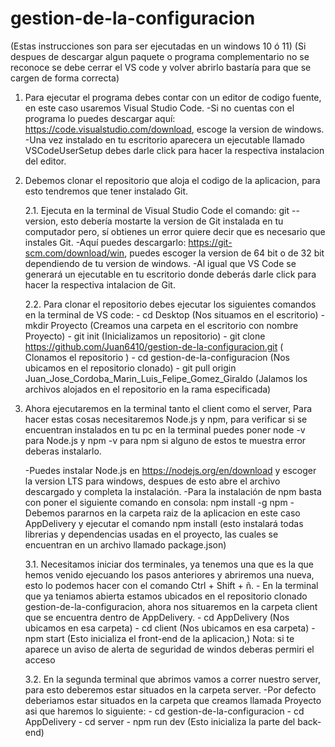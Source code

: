 # gestion-de-la-configuracion
(Estas instrucciones son para ser ejecutadas en un windows 10 ó 11)
(Si despues de descargar algun paquete o programa complementario no se reconoce se debe cerrar el VS code y volver abrirlo bastaría para que se cargen de forma correcta)

1. Para ejecutar el programa debes contar con un editor de codigo fuente, en este caso usaremos Visual Studio Code.
   -Si no cuentas con el programa lo puedes descargar aquí: https://code.visualstudio.com/download, escoge la version de windows.
   -Una vez instalado en tu escritorio aparecera un ejecutable llamado VSCodeUserSetup debes darle click para hacer la respectiva instalacion del editor.
   
2. Debemos clonar el repositorio que aloja el codigo de la aplicacion, para esto tendremos que tener instalado Git.
   
   2.1. Ejecuta en la terminal de Visual Studio Code el comando: git --version, esto debería mostarte la version de Git instalada en tu computador pero, sí
       obtienes un error quiere decir que es necesario que instales Git.
         -Aquí puedes descargarlo: https://git-scm.com/download/win, puedes escoger la version de 64 bit o de 32 bit dependiendo de tu version de windows.
         -Al igual que VS Code se generará un ejecutable en tu escritorio donde deberás darle click para hacer la respectiva intalacion de Git.
   
   2.2. Para clonar el repositorio debes ejecutar los siguientes comandos en la terminal de VS code:
         - cd Desktop      (Nos situamos en el escritorio)
         - mkdir Proyecto  (Creamos una carpeta en el escritorio con nombre Proyecto)
         - git init        (Inicializamos un repositorio)
         - git clone https://github.com/Juan6410/gestion-de-la-configuracion.git  ( Clonamos el repositorio )
         - cd gestion-de-la-configuracion  (Nos ubicamos en el repositorio clonado)
         - git pull origin Juan_Jose_Cordoba_Marin_Luis_Felipe_Gomez_Giraldo (Jalamos los archivos alojados en el repositorio en la rama especificada)
   
3. Ahora ejecutaremos en la terminal tanto el client como el server, Para hacer estas cosas necesitaremos Node.js y npm, para verificar si se encuentran instalados en tu pc en la terminal puedes poner
   node -v  para Node.js y npm -v para npm si alguno de estos te muestra error deberas instalarlo.
   
   -Puedes instalar Node.js en https://nodejs.org/en/download y escoger la version LTS para windows, despues de esto abre el archivo descargado y completa la instalación.
   -Para la instalación de npm basta con poner el siguiente comando en consola: npm install -g npm
   -Debemos pararnos en la carpeta raiz de la aplicacion en este caso AppDelivery y ejecutar el comando npm install (esto instalará todas librerias y dependencias usadas en el proyecto, las cuales se encuentran en un          archivo llamado package.json)
   
    3.1.  Necesitamos iniciar dos terminales, ya tenemos una que es la que hemos venido ejecuando los pasos anteriores y abriremos una nueva, esto lo podemos hacer con el comando Ctrl + Shift + ñ.
         - En la terminal que ya teniamos abierta estamos ubicados en el repositorio clonado gestion-de-la-configuracion, ahora nos situaremos en la carpeta client que se encuentra dentro de AppDelivery.
         - cd AppDelivery (Nos ubicamos en esa carpeta)
         - cd client (Nos ubicamos en esa carpeta)
         - npm start (Esto inicializa el front-end de la aplicacion,)
         Nota: si te aparece un aviso de alerta de seguridad de windos deberas permiri el acceso

    3.2. En la segunda terminal que abrimos vamos a correr nuestro server, para esto deberemos estar situados en la carpeta server.
         -Por defecto deberiamos estar situados en la carpeta que creamos llamada Proyecto asi que haremos lo siguiente:
         - cd gestion-de-la-configuracion
         - cd AppDelivery
         - cd server
         - npm run dev (Esto inicializa la parte del back-end)






   
   
   
         
     
